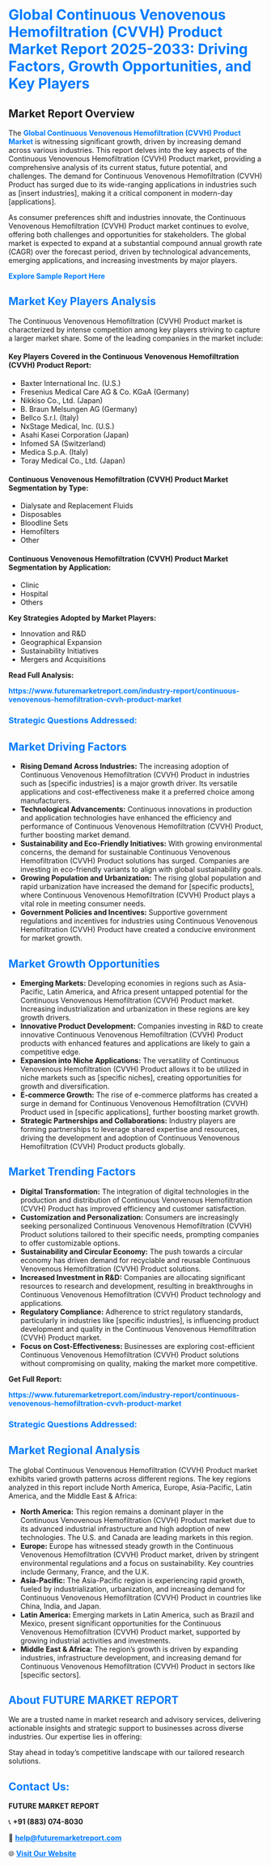 <h1 style="color: #007BFF;">Global Continuous Venovenous Hemofiltration (CVVH) Product Market Report 2025-2033: Driving Factors, Growth Opportunities, and Key Players</h1>

<section id="overview">
<h2>Market Report Overview</h2>
<p>The <a href="https://www.futuremarketreport.com/industry-report/continuous-venovenous-hemofiltration-cvvh-product-market" style="color: #007BFF; text-decoration: none;"><strong>Global Continuous Venovenous Hemofiltration (CVVH) Product Market</strong></a> is witnessing significant growth, driven by increasing demand across various industries. This report delves into the key aspects of the Continuous Venovenous Hemofiltration (CVVH) Product market, providing a comprehensive analysis of its current status, future potential, and challenges. The demand for Continuous Venovenous Hemofiltration (CVVH) Product has surged due to its wide-ranging applications in industries such as [insert industries], making it a critical component in modern-day [applications].</p>
<p>As consumer preferences shift and industries innovate, the Continuous Venovenous Hemofiltration (CVVH) Product market continues to evolve, offering both challenges and opportunities for stakeholders. The global market is expected to expand at a substantial compound annual growth rate (CAGR) over the forecast period, driven by technological advancements, emerging applications, and increasing investments by major players.</p>
</section>

<section id="overview">
<p><a href="https://www.futuremarketreport.com/request-sample/reportId=53618" style="color: #007BFF; text-decoration: none;"><strong>Explore Sample Report Here</strong></a></p>
</section>

<section id="key-players">
<h2 style="color: #007BFF;">Market Key Players Analysis</h2>
<p>The Continuous Venovenous Hemofiltration (CVVH) Product market is characterized by intense competition among key players striving to capture a larger market share. Some of the leading companies in the market include:</p>
<h4>Key Players Covered in the Continuous Venovenous Hemofiltration (CVVH) Product Report:</h4>
<ul><li>Baxter International Inc. (U.S.)</li><li>Fresenius Medical Care AG &amp; Co. KGaA (Germany)</li><li>Nikkiso Co., Ltd. (Japan)</li><li>B. Braun Melsungen AG (Germany)</li><li>Bellco S.r.l. (Italy)</li><li>NxStage Medical, Inc. (U.S.)</li><li>Asahi Kasei Corporation (Japan)</li><li>Infomed SA (Switzerland)</li><li>Medica S.p.A. (Italy)</li><li>Toray Medical Co., Ltd. (Japan)</li></ul>
<h4>Continuous Venovenous Hemofiltration (CVVH) Product Market Segmentation by Type:</h4>
<ul><li>Dialysate and Replacement Fluids</li><li>Disposables</li><li>Bloodline Sets</li><li>Hemofilters</li><li>Other</li></ul>

<h4>Continuous Venovenous Hemofiltration (CVVH) Product Market Segmentation by Application:</h4>
<ul><li>Clinic</li><li>Hospital</li><li>Others</li></ul>
<p><strong>Key Strategies Adopted by Market Players:</strong></p>
<ul>
<li>Innovation and R&D</li>
<li>Geographical Expansion</li>
<li>Sustainability Initiatives</li>
<li>Mergers and Acquisitions</li>
</ul>
</section>

<section>
<p><strong>Read Full Analysis: </strong></p><a href="https://www.futuremarketreport.com/industry-report/continuous-venovenous-hemofiltration-cvvh-product-market" style="color: #007BFF; text-decoration: none;"><strong>https://www.futuremarketreport.com/industry-report/continuous-venovenous-hemofiltration-cvvh-product-market</strong></a>
<h3 style="color: #007BFF;">Strategic Questions Addressed:</h3>
</section>

<section id="driving-factors">
<h2 style="color: #007BFF;">Market Driving Factors</h2>
<ul>
<li><strong>Rising Demand Across Industries:</strong> The increasing adoption of Continuous Venovenous Hemofiltration (CVVH) Product in industries such as [specific industries] is a major growth driver. Its versatile applications and cost-effectiveness make it a preferred choice among manufacturers.</li>
<li><strong>Technological Advancements:</strong> Continuous innovations in production and application technologies have enhanced the efficiency and performance of Continuous Venovenous Hemofiltration (CVVH) Product, further boosting market demand.</li>
<li><strong>Sustainability and Eco-Friendly Initiatives:</strong> With growing environmental concerns, the demand for sustainable Continuous Venovenous Hemofiltration (CVVH) Product solutions has surged. Companies are investing in eco-friendly variants to align with global sustainability goals.</li>
<li><strong>Growing Population and Urbanization:</strong> The rising global population and rapid urbanization have increased the demand for [specific products], where Continuous Venovenous Hemofiltration (CVVH) Product plays a vital role in meeting consumer needs.</li>
<li><strong>Government Policies and Incentives:</strong> Supportive government regulations and incentives for industries using Continuous Venovenous Hemofiltration (CVVH) Product have created a conducive environment for market growth.</li>
</ul>
</section>

<section id="growth-opportunities">
<h2 style="color: #007BFF;">Market Growth Opportunities</h2>
<ul>
<li><strong>Emerging Markets:</strong> Developing economies in regions such as Asia-Pacific, Latin America, and Africa present untapped potential for the Continuous Venovenous Hemofiltration (CVVH) Product market. Increasing industrialization and urbanization in these regions are key growth drivers.</li>
<li><strong>Innovative Product Development:</strong> Companies investing in R&D to create innovative Continuous Venovenous Hemofiltration (CVVH) Product products with enhanced features and applications are likely to gain a competitive edge.</li>
<li><strong>Expansion into Niche Applications:</strong> The versatility of Continuous Venovenous Hemofiltration (CVVH) Product allows it to be utilized in niche markets such as [specific niches], creating opportunities for growth and diversification.</li>
<li><strong>E-commerce Growth:</strong> The rise of e-commerce platforms has created a surge in demand for Continuous Venovenous Hemofiltration (CVVH) Product used in [specific applications], further boosting market growth.</li>
<li><strong>Strategic Partnerships and Collaborations:</strong> Industry players are forming partnerships to leverage shared expertise and resources, driving the development and adoption of Continuous Venovenous Hemofiltration (CVVH) Product products globally.</li>
</ul>
</section>

<section id="trending-factors">
<h2 style="color: #007BFF;">Market Trending Factors</h2>
<ul>
<li><strong>Digital Transformation:</strong> The integration of digital technologies in the production and distribution of Continuous Venovenous Hemofiltration (CVVH) Product has improved efficiency and customer satisfaction.</li>
<li><strong>Customization and Personalization:</strong> Consumers are increasingly seeking personalized Continuous Venovenous Hemofiltration (CVVH) Product solutions tailored to their specific needs, prompting companies to offer customizable options.</li>
<li><strong>Sustainability and Circular Economy:</strong> The push towards a circular economy has driven demand for recyclable and reusable Continuous Venovenous Hemofiltration (CVVH) Product solutions.</li>
<li><strong>Increased Investment in R&D:</strong> Companies are allocating significant resources to research and development, resulting in breakthroughs in Continuous Venovenous Hemofiltration (CVVH) Product technology and applications.</li>
<li><strong>Regulatory Compliance:</strong> Adherence to strict regulatory standards, particularly in industries like [specific industries], is influencing product development and quality in the Continuous Venovenous Hemofiltration (CVVH) Product market.</li>
<li><strong>Focus on Cost-Effectiveness:</strong> Businesses are exploring cost-efficient Continuous Venovenous Hemofiltration (CVVH) Product solutions without compromising on quality, making the market more competitive.</li>
</ul>
</section>

<section>
<p><strong>Get Full Report: </strong></p><a href="https://www.futuremarketreport.com/industry-report/continuous-venovenous-hemofiltration-cvvh-product-market" style="color: #007BFF; text-decoration: none;"><strong>https://www.futuremarketreport.com/industry-report/continuous-venovenous-hemofiltration-cvvh-product-market</strong></a>
<h3 style="color: #007BFF;">Strategic Questions Addressed:</h3>
</section>


<section id="regional-analysis">
<h2 style="color: #007BFF;">Market Regional Analysis</h2>
<p>The global Continuous Venovenous Hemofiltration (CVVH) Product market exhibits varied growth patterns across different regions. The key regions analyzed in this report include North America, Europe, Asia-Pacific, Latin America, and the Middle East & Africa:</p>
<ul>
<li><strong>North America:</strong> This region remains a dominant player in the Continuous Venovenous Hemofiltration (CVVH) Product market due to its advanced industrial infrastructure and high adoption of new technologies. The U.S. and Canada are leading markets in this region.</li>
<li><strong>Europe:</strong> Europe has witnessed steady growth in the Continuous Venovenous Hemofiltration (CVVH) Product market, driven by stringent environmental regulations and a focus on sustainability. Key countries include Germany, France, and the U.K.</li>
<li><strong>Asia-Pacific:</strong> The Asia-Pacific region is experiencing rapid growth, fueled by industrialization, urbanization, and increasing demand for Continuous Venovenous Hemofiltration (CVVH) Product in countries like China, India, and Japan.</li>
<li><strong>Latin America:</strong> Emerging markets in Latin America, such as Brazil and Mexico, present significant opportunities for the Continuous Venovenous Hemofiltration (CVVH) Product market, supported by growing industrial activities and investments.</li>
<li><strong>Middle East & Africa:</strong> The region’s growth is driven by expanding industries, infrastructure development, and increasing demand for Continuous Venovenous Hemofiltration (CVVH) Product in sectors like [specific sectors].</li>
</ul>
</section>

<footer>
<h2 style="color: #007BFF;">About FUTURE MARKET REPORT</h2>
<p>We are a trusted name in market research and advisory services, delivering actionable insights and strategic support to businesses across diverse industries. Our expertise lies in offering:</p>

<p>Stay ahead in today’s competitive landscape with our tailored research solutions.</p>

<h2 style="color: #007BFF;">Contact Us:</h2>
<p><strong>FUTURE MARKET REPORT</strong></p>
<p>📞 <strong>+91 (883) 074-8030</strong></p>
<p>📧 <strong><a href="mailto:help@futuremarketreport.com" style="color: #007BFF;">help@futuremarketreport.com</a></strong></p>
<p>🌐 <strong><a href="https://www.futuremarketreport.com/" style="color: #007BFF;">Visit Our Website</a></strong></p>
</footer>